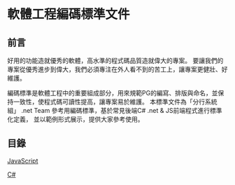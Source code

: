 # 軟體工程編碼標準文件
## 前言
好用的功能造就優秀的軟體，高水準的程式碼品質造就偉大的專案。
要讓我們的專案從優秀進步到偉大，我們必須專注在外人看不到的苦工上，讓專案更健壯、好維護。

編碼標準是軟體工程中的重要組成部分，用來規範PG的編寫、排版與命名，並保持一致性，使程式碼可讀性提高，讓專案易於維護。
本標準文件為「分行系統組」 .net Team 參考用編碼標準，基於常見後端C# .net & JS前端程式進行標準化定義，
並以範例形式展示，提供大家參考使用。

## 目錄
[JavaScript](https://github.com/1080423/coding-standards/blob/main/legacy/Javascript.md "JavaScript")

[C#](http://www.google.com "Google")  
